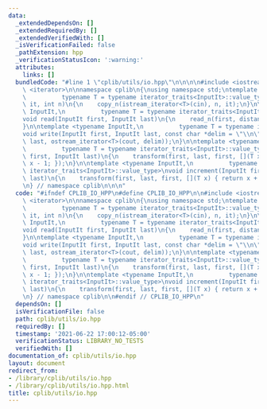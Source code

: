 ```yaml
---
data:
  _extendedDependsOn: []
  _extendedRequiredBy: []
  _extendedVerifiedWith: []
  _isVerificationFailed: false
  _pathExtension: hpp
  _verificationStatusIcon: ':warning:'
  attributes:
    links: []
  bundledCode: "#line 1 \"cplib/utils/io.hpp\"\n\n\n\n#include <iostream>\n#include\
    \ <iterator>\n\nnamespace cplib\n{\nusing namespace std;\ntemplate <typename InputIt,\n\
    \          typename T = typename iterator_traits<InputIt>::value_type>\nvoid read_n(InputIt\
    \ it, int n)\n{\n    copy_n(istream_iterator<T>(cin), n, it);\n}\n\ntemplate <typename\
    \ InputIt,\n          typename T = typename iterator_traits<InputIt>::value_type>\n\
    void read(InputIt first, InputIt last)\n{\n    read_n(first, distance(first, last));\n\
    }\n\ntemplate <typename InputIt,\n          typename T = typename iterator_traits<InputIt>::value_type>\n\
    void write(InputIt first, InputIt last, const char *delim = \"\\n\")\n{\n    copy(first,\
    \ last, ostream_iterator<T>(cout, delim));\n}\n\ntemplate <typename InputIt,\n\
    \          typename T = typename iterator_traits<InputIt>::value_type>\nvoid decrement(InputIt\
    \ first, InputIt last)\n{\n    transform(first, last, first, [](T x) { return\
    \ x - 1; });\n}\n\ntemplate <typename InputIt,\n          typename T = typename\
    \ iterator_traits<InputIt>::value_type>\nvoid increment(InputIt first, InputIt\
    \ last)\n{\n    transform(first, last, first, [](T x) { return x + 1; });\n}\n\
    \n} // namespace cplib\n\n\n"
  code: "#ifndef CPLIB_IO_HPP\n#define CPLIB_IO_HPP\n\n#include <iostream>\n#include\
    \ <iterator>\n\nnamespace cplib\n{\nusing namespace std;\ntemplate <typename InputIt,\n\
    \          typename T = typename iterator_traits<InputIt>::value_type>\nvoid read_n(InputIt\
    \ it, int n)\n{\n    copy_n(istream_iterator<T>(cin), n, it);\n}\n\ntemplate <typename\
    \ InputIt,\n          typename T = typename iterator_traits<InputIt>::value_type>\n\
    void read(InputIt first, InputIt last)\n{\n    read_n(first, distance(first, last));\n\
    }\n\ntemplate <typename InputIt,\n          typename T = typename iterator_traits<InputIt>::value_type>\n\
    void write(InputIt first, InputIt last, const char *delim = \"\\n\")\n{\n    copy(first,\
    \ last, ostream_iterator<T>(cout, delim));\n}\n\ntemplate <typename InputIt,\n\
    \          typename T = typename iterator_traits<InputIt>::value_type>\nvoid decrement(InputIt\
    \ first, InputIt last)\n{\n    transform(first, last, first, [](T x) { return\
    \ x - 1; });\n}\n\ntemplate <typename InputIt,\n          typename T = typename\
    \ iterator_traits<InputIt>::value_type>\nvoid increment(InputIt first, InputIt\
    \ last)\n{\n    transform(first, last, first, [](T x) { return x + 1; });\n}\n\
    \n} // namespace cplib\n\n#endif // CPLIB_IO_HPP\n"
  dependsOn: []
  isVerificationFile: false
  path: cplib/utils/io.hpp
  requiredBy: []
  timestamp: '2021-06-22 17:00:12-05:00'
  verificationStatus: LIBRARY_NO_TESTS
  verifiedWith: []
documentation_of: cplib/utils/io.hpp
layout: document
redirect_from:
- /library/cplib/utils/io.hpp
- /library/cplib/utils/io.hpp.html
title: cplib/utils/io.hpp
---
```

